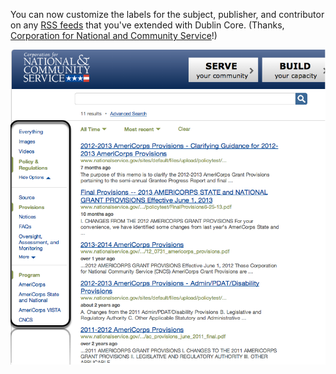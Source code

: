 You can now customize the labels for the subject, publisher, and contributor on any [RSS feeds](/manual/rss.html) that you've extended with Dublin Core. (Thanks, [Corporation for National and Community Service](http://www.nationalservice.gov/)!)

![Dublin Core Labels](/img/feature-2014-02-01-serp-dublin-core.png "Dublin Core Labels")